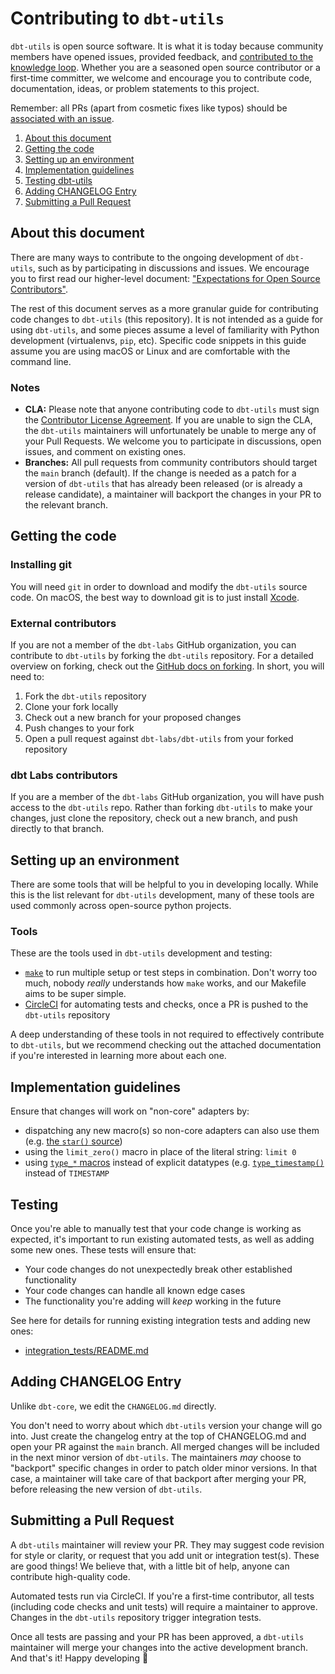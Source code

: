 # Contributing to `dbt-utils`

`dbt-utils` is open source software. It is what it is today because community members have opened issues, provided feedback, and [contributed to the knowledge loop](https://www.getdbt.com/dbt-labs/values/). Whether you are a seasoned open source contributor or a first-time committer, we welcome and encourage you to contribute code, documentation, ideas, or problem statements to this project.

Remember: all PRs (apart from cosmetic fixes like typos) should be [associated with an issue](https://docs.getdbt.com/docs/contributing/oss-expectations#pull-requests).

1. [About this document](#about-this-document)
1. [Getting the code](#getting-the-code)
1. [Setting up an environment](#setting-up-an-environment)
1. [Implementation guidelines](#implementation-guidelines)
1. [Testing dbt-utils](#testing)
1. [Adding CHANGELOG Entry](#adding-changelog-entry)
1. [Submitting a Pull Request](#submitting-a-pull-request)

## About this document

There are many ways to contribute to the ongoing development of `dbt-utils`, such as by participating in discussions and issues. We encourage you to first read our higher-level document: ["Expectations for Open Source Contributors"](https://docs.getdbt.com/docs/contributing/oss-expectations).

The rest of this document serves as a more granular guide for contributing code changes to `dbt-utils` (this repository). It is not intended as a guide for using `dbt-utils`, and some pieces assume a level of familiarity with Python development (virtualenvs, `pip`, etc). Specific code snippets in this guide assume you are using macOS or Linux and are comfortable with the command line.

### Notes

- **CLA:** Please note that anyone contributing code to `dbt-utils` must sign the [Contributor License Agreement](https://docs.getdbt.com/docs/contributor-license-agreements). If you are unable to sign the CLA, the `dbt-utils` maintainers will unfortunately be unable to merge any of your Pull Requests. We welcome you to participate in discussions, open issues, and comment on existing ones.
- **Branches:** All pull requests from community contributors should target the `main` branch (default). If the change is needed as a patch for a version of `dbt-utils` that has already been released (or is already a release candidate), a maintainer will backport the changes in your PR to the relevant branch.

## Getting the code

### Installing git

You will need `git` in order to download and modify the `dbt-utils` source code. On macOS, the best way to download git is to just install [Xcode](https://developer.apple.com/support/xcode/).

### External contributors

If you are not a member of the `dbt-labs` GitHub organization, you can contribute to `dbt-utils` by forking the `dbt-utils` repository. For a detailed overview on forking, check out the [GitHub docs on forking](https://help.github.com/en/articles/fork-a-repo). In short, you will need to:

1. Fork the `dbt-utils` repository
2. Clone your fork locally
3. Check out a new branch for your proposed changes
4. Push changes to your fork
5. Open a pull request against `dbt-labs/dbt-utils` from your forked repository

### dbt Labs contributors

If you are a member of the `dbt-labs` GitHub organization, you will have push access to the `dbt-utils` repo. Rather than forking `dbt-utils` to make your changes, just clone the repository, check out a new branch, and push directly to that branch.

## Setting up an environment

There are some tools that will be helpful to you in developing locally. While this is the list relevant for `dbt-utils` development, many of these tools are used commonly across open-source python projects.

### Tools

These are the tools used in `dbt-utils` development and testing:
- [`make`](https://users.cs.duke.edu/~ola/courses/programming/Makefiles/Makefiles.html) to run multiple setup or test steps in combination. Don't worry too much, nobody _really_ understands how `make` works, and our Makefile aims to be super simple.
- [CircleCI](https://circleci.com/) for automating tests and checks, once a PR is pushed to the `dbt-utils` repository

A deep understanding of these tools in not required to effectively contribute to `dbt-utils`, but we recommend checking out the attached documentation if you're interested in learning more about each one.

## Implementation guidelines

Ensure that changes will work on "non-core" adapters by:
- dispatching any new macro(s) so non-core adapters can also use them (e.g. [the `star()` source](https://github.com/dbt-labs/dbt-utils/blob/main/macros/sql/star.sql))
- using the `limit_zero()` macro in place of the literal string: `limit 0`
- using [`type_*` macros](https://docs.getdbt.com/reference/dbt-jinja-functions/cross-database-macros#data-type-functions) instead of explicit datatypes (e.g. [`type_timestamp()`](https://docs.getdbt.com/reference/dbt-jinja-functions/cross-database-macros#type_timestamp) instead of `TIMESTAMP`

## Testing

Once you're able to manually test that your code change is working as expected, it's important to run existing automated tests, as well as adding some new ones. These tests will ensure that:
- Your code changes do not unexpectedly break other established functionality
- Your code changes can handle all known edge cases
- The functionality you're adding will _keep_ working in the future

See here for details for running existing integration tests and adding new ones:
- [integration_tests/README.md](integration_tests/README.md)

## Adding CHANGELOG Entry

Unlike `dbt-core`, we edit the `CHANGELOG.md` directly.

You don't need to worry about which `dbt-utils` version your change will go into. Just create the changelog entry at the top of CHANGELOG.md and open your PR against the `main` branch. All merged changes will be included in the next minor version of `dbt-utils`. The maintainers _may_ choose to "backport" specific changes in order to patch older minor versions. In that case, a maintainer will take care of that backport after merging your PR, before releasing the new version of `dbt-utils`.

## Submitting a Pull Request

A `dbt-utils` maintainer will review your PR. They may suggest code revision for style or clarity, or request that you add unit or integration test(s). These are good things! We believe that, with a little bit of help, anyone can contribute high-quality code.

Automated tests run via CircleCI. If you're a first-time contributor, all tests (including code checks and unit tests) will require a maintainer to approve. Changes in the `dbt-utils` repository trigger integration tests.

Once all tests are passing and your PR has been approved, a `dbt-utils` maintainer will merge your changes into the active development branch. And that's it! Happy developing :tada:
